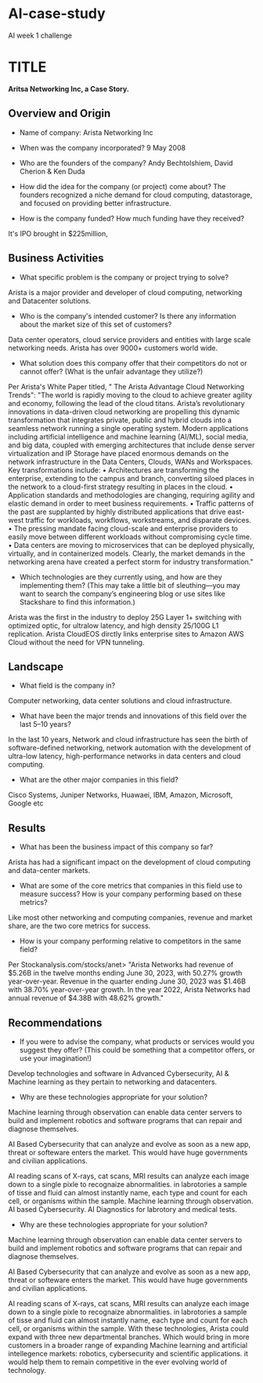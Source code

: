 # AI-case-study
AI week 1 challenge
# TITLE
**Aritsa Networking Inc, a Case Story.**
## Overview and Origin

* Name of company:
Arista Networking Inc

* When was the company incorporated?
9 May 2008

* Who are the founders of the company?
Andy Bechtolshiem, David Cherion & Ken Duda

* How did the idea for the company (or project) come about?
The founders recognized a niche demand for cloud computing, datastorage, and focused on providing better infrastructure.

* How is the company funded? How much funding have they received?

It's IPO brought in $225million, 

## Business Activities

* What specific problem is the company or project trying to solve?

Arista is a major provider and developer of cloud computing, networking and Datacenter solutions.

* Who is the company's intended customer? Is there any information about the market size of this set of customers?

Data center operators, cloud service providers and entities with large scale networking needs. Arista has over 9000+ customers world wide.

* What solution does this company offer that their competitors do not or cannot offer? (What is the unfair advantage they utilize?)

Per Arista's White Paper titled, " The Arista Advantage Cloud Networking Trends":
"The world is rapidly moving to the cloud to achieve greater agility and economy, following the lead of the cloud titans.
Arista’s revolutionary innovations in data-driven cloud networking are propelling this dynamic transformation that
integrates private, public and hybrid clouds into a seamless network running a single operating system.
Modern applications including artificial intelligence and machine learning (AI/ML), social media, and big data, coupled
with emerging architectures that include dense server virtualization and IP Storage have placed enormous demands
on the network infrastructure in the Data Centers, Clouds, WANs and Workspaces.
Key transformations include:
• Architectures are transforming the enterprise, extending to the campus and branch, converting siloed places in
the network to a cloud-first strategy resulting in places in the cloud.
• Application standards and methodologies are changing, requiring agility and elastic demand in order to meet
business requirements.
• Traffic patterns of the past are supplanted by highly distributed applications that drive east-west traffic for
workloads, workflows, workstreams, and disparate devices.
• The pressing mandate facing cloud-scale and enterprise providers to easily move between different workloads
without compromising cycle time.
• Data centers are moving to microservices that can be deployed physically, virtually, and in containerized
models.
Clearly, the market demands in the networking arena have created a perfect storm for industry transformation."

* Which technologies are they currently using, and how are they implementing them? (This may take a little bit of sleuthing&mdash;you may want to search the company’s engineering blog or use sites like Stackshare to find this information.)

Arista was the first in the industry to deploy 25G Layer 1+ switching with optimized optic, for ultralow latency, and high density 25/100G L1 replication.
Arista CloudEOS dirctly links enterprise sites to Amazon AWS Cloud without the need for VPN tunneling.


## Landscape

* What field is the company in?

Computer networking, data center solutions and cloud infrastructure.

* What have been the major trends and innovations of this field over the last 5&ndash;10 years?

In the last 10 years, Network and cloud infrastructure has seen the birth of software-defined networking, network automation with the development of ultra-low latency, high-performance networks in data centers and cloud computing.

* What are the other major companies in this field?

Cisco Systems, Juniper Networks, Huawaei, IBM, Amazon, Microsoft, Google etc

## Results

* What has been the business impact of this company so far?

Arista has had a significant impact on the development of cloud computing and data-center markets. 

* What are some of the core metrics that companies in this field use to measure success? How is your company performing based on these metrics? 

Like most other networking and computing companies, revenue and market share, are the two core metrics for success.
 
* How is your company performing relative to competitors in the same field?

Per Stockanalysis.com/stocks/anet> 
"Arista Networks had revenue of $5.26B in the twelve months ending June 30, 2023, with 50.27% growth year-over-year. Revenue in the quarter ending June 30, 2023 was $1.46B with 38.70% year-over-year growth. In the year 2022, Arista Networks had annual revenue of $4.38B with 48.62% growth."

## Recommendations

* If you were to advise the company, what products or services would you suggest they offer? (This could be something that a competitor offers, or use your imagination!) 

Develop technologies and software in Advanced Cybersecurity, AI & Machine learning as they pertain to networking and datacenters.

* Why are these technologies appropriate for your solution?

Machine learning through observation can enable data center servers to build and implement robotics and software programs that can repair and diagnose themselves. 

AI Based Cybersecurity that can analyze and evolve as soon as a new app, threat or softeware enters the market. This would have huge governments and civilian applications.

AI reading scans of X-rays, cat scans, MRI results can analyze each image down to a single pixle to recognaize abnormalities. in labrotories a sample of tisse and fluid can almost instantly name, each type and count for each cell, or organisms within the sample.
Machine learning through observation.
AI based Cybersecurity.
AI Diagnostics for labrotory and medical tests.

* Why are these technologies appropriate for your solution?

Machine learning through observation can enable data center servers to build and implement robotics and software programs that can repair and diagnose themselves. 

AI Based Cybersecurity that can analyze and evolve as soon as a new app, threat or softeware enters the market. This would have huge governments and civilian applications.

AI reading scans of X-rays, cat scans, MRI results can analyze each image down to a single pixle to recognaize abnormalities. in labrotories a sample of tisse and fluid can almost instantly name, each type and count for each cell, or organisms within the sample.
With these technologies,  Arista could expand with three new departmental branches. Which would bring in  more customers in a broader range of expanding Machine learning and artificial intellegence markets: robotics, cybersecurity and scientific applications. it would help them to remain competitive in the ever evolving world of technology.